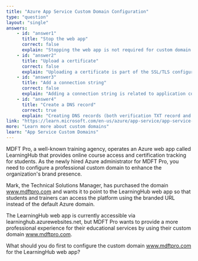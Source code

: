 ```yaml
---
title: "Azure App Service Custom Domain Configuration"
type: "question"
layout: "single"
answers:
    - id: "answer1"
      title: "Stop the web app"
      correct: false
      explain: "Stopping the web app is not required for custom domain configuration and would cause unnecessary downtime for students accessing the learning platform. Custom domains can be configured while the app is running."
    - id: "answer2"
      title: "Upload a certificate"
      correct: false
      explain: "Uploading a certificate is part of the SSL/TLS configuration process, but it comes after domain verification. You must first configure DNS records to prove domain ownership before you can associate certificates with the custom domain."
    - id: "answer3"
      title: "Add a connection string"
      correct: false
      explain: "Adding a connection string is related to application configuration and database connectivity, which has no relationship to custom domain setup. This step is not part of the domain configuration process."
    - id: "answer4"
      title: "Create a DNS record"
      correct: true
      explain: "Creating DNS records (both verification TXT record and routing A/CNAME record) is the essential first step to prove domain ownership and enable Azure to route traffic to your app. Without proper DNS configuration, Azure cannot verify you own the domain or direct traffic appropriately."
link: "https://learn.microsoft.com/en-us/azure/app-service/app-service-web-tutorial-custom-domain"
more: "Learn more about custom domains"
learn: "App Service Custom Domains"
---
```


MDFT Pro, a well-known training agency, operates an Azure web app called LearningHub that provides online course access and certification tracking for students. As the newly hired Azure administrator for MDFT Pro, you need to configure a professional custom domain to enhance the organization's brand presence. 

Mark, the Technical Solutions Manager, has purchased the domain www.mdftpro.com and wants it to point to the LearningHub web app so that students and trainers can access the platform using the branded URL instead of the default Azure domain.

The LearningHub web app is currently accessible via learninghub.azurewebsites.net, but MDFT Pro wants to provide a more professional experience for their educational services by using their custom domain www.mdftpro.com.

What should you do first to configure the custom domain www.mdftpro.com for the LearningHub web app?
